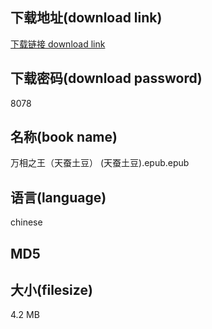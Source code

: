 ## 下载地址(download link)
[下载链接 download link](https://tutu365.netlify.app/?s=%E4%B8%87%E7%9B%B8%E4%B9%8B%E7%8E%8B%EF%BC%88%E5%A4%A9%E8%9A%95%E5%9C%9F%E8%B1%86%EF%BC%89+%28%E5%A4%A9%E8%9A%95%E5%9C%9F%E8%B1%86%29.epub)

## 下载密码(download password)
8078

## 名称(book name)
万相之王（天蚕土豆） (天蚕土豆).epub.epub

## 语言(language)
chinese

## MD5


## 大小(filesize)
4.2 MB
